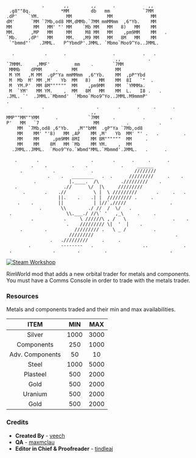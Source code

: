  ```                          
              .       ,,        ,,      .            ,,  
  .g8""8q.           *MM        db   mm            `7MM  
.dP'    `YM.          MM             MM              MM  
dM'      `MM `7Mb,od8 MM,dMMb.`7MM mmMMmm  ,6"Yb.    MM  
MM        MM   MM' "' MM    `Mb MM   MM   8)   MM    MM  
MM.      ,MP   MM     MM     M8 MM   MM    ,pm9MM    MM   .  
`Mb.    ,dP'   MM     MM.   ,M9 MM   MM   8M   MM    MM  
  `"bmmd"'   .JMML.   P^YbmdP'.JMML. `Mbmo`Moo9^Yo..JMML.

   .           .      .                 .          .   .                
                                         ,,          .  
`7MMM.     ,MMF'         mm    .       `7MM         
  MMMb    dPMM     .     MM              MM         
  M YM   ,M MM  .gP"Ya mmMMmm  ,6"Yb.    MM  ,pP"Ybd
  M  Mb  M' MM ,M'   Yb  MM   8)   MM    MM  8I   `"  .  
  M  YM.P'  MM 8M""""""  MM    ,pm9MM    MM  `YMMMa.
  M  `YM'   MM YM.    ,  MM   8M   MM    MM  L.   I8 .   .  
.JML. `'  .JMML.`Mbmmd'  `Mbmo`Moo9^Yo..JMML.M9mmmP'
 .  
      .       .                   .       .      .     .      .                                   
                                ,,                 
MMP""MM""YMM      .           `7MM     .          .         .  
P'   MM   `7                    MM          .           .  
     MM  `7Mb,od8 ,6"Yb.   ,M""bMM  .gP"Ya `7Mb,od8
     MM    MM' "'8)   MM ,AP    MM ,M'   Yb  MM' "' .   .         .  
     MM    MM     ,pm9MM 8MI    MM 8M""""""  MM     .  
     MM    MM    8M   MM `Mb    MM YM.    ,  MM    
   .JMML..JMML.  `Moo9^Yo.`Wbmd"MML.`Mbmmd'.JMML.   .      .  
                                                   
    .       .                   .       .      .     .      .
          .    .         .    .            .     ______
      .           .             .               ////////
                .    .   ________   .  .      /////////     .    .
           .            |.____.  /\        ./////////    .
    .                 .//      \/  |\     /////////
       .       .    .//          \ |  \ /////////       .     .   .
                    ||.    .    .| |  ///////// .     .
     .    .         ||           | |//`,/////                .
             .       \\        ./ //  /  \/   .
  .                    \\.___./ //\` '   ,_\     .     .
          .           .     \ //////\ , /   \                 .    .
                       .    ///////// \|  '  |    .
      .        .          ///////// .   \ _ /          .
                        /////////                              .
                 .   ./////////     .     .
         .           --------   .                  ..             .
  .               .        .         .                       .

```

[![Steam Workshop](https://img.shields.io/badge/Steam%20Workshop-green?style=flat)](https://steamcommunity.com/sharedfiles/filedetails/?id=1855069167)

RimWorld mod that adds a new orbital trader for metals and components. You must have a Comms Console in order to trade with the metals trader.

### Resources

Metals and components traded and their min and max availabilities.

|       ITEM      |  MIN  |  MAX  |
|:---------------:|:-----:|:-----:|
|      Silver     |  1000 |  3000 |
|    Components   |  250  |  1000 |
| Adv. Components |   50  |   10  |
|      Steel      |  1000 | 5000 |
|     Plasteel    |  500 |  2000 |
|       Gold      |  500 |  2000 |
|     Uranium     |  500 |  2000 |
|       Gold      |  500 |  2000 |

### Credits

- **Created By** - [veech](https://github.com/veech)
- **QA** - [maxmclau](https://github.com/maxmclau)
- **Editor in Chief & Proofreader** - [tindleaj](https://github.com/tindleaj)
